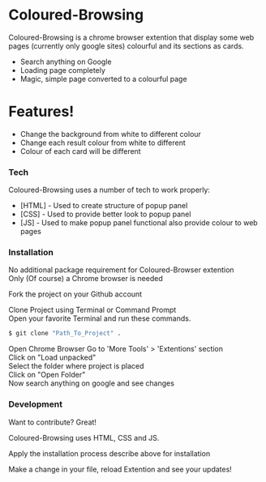 # Coloured-Browsing

Coloured-Browsing is a chrome browser extention that display some web pages (currently only google sites) colourful and its sections as cards.

  - Search anything on Google
  - Loading page completely
  - Magic, simple page converted to a colourful page

# Features!

  - Change the background from white to different colour
  - Change each result colour from white to different
  - Colour of each card will be different

### Tech

Coloured-Browsing uses a number of tech to work properly:

* [HTML] - Used to create structure of popup panel
* [CSS] - Used to provide better look to popup panel
* [JS] - Used to make popup panel functional also provide colour to web pages

### Installation

No additional package requirement for Coloured-Browser extention<br>
Only (Of course) a Chrome browser is needed<br>


Fork the project on your Github account<br>

Clone Project using Terminal or Command Prompt<br>
Open your favorite Terminal and run these commands.
```sh
$ git clone "Path_To_Project" .
```
Open Chrome Browser
Go to 'More Tools' > 'Extentions'  section<br>
Click on "Load unpacked"<br>
Select the folder where project is placed<br>
Click on "Open Folder"<br>
Now search anything on google and see changes<br>

### Development

Want to contribute? Great!

Coloured-Browsing uses HTML, CSS and JS.

Apply the installation process describe above for installation

Make a change in your file, reload Extention and see your updates!
